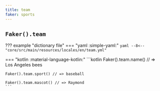 ```yaml
---
title: team
faker: sports
---
```


## `Faker().team`

??? example "dictionary file"
    === "yaml :simple-yaml:"
        ```yaml
        --8<-- "core/src/main/resources/locales/en/team.yml"
        ```

=== "kotlin :material-language-kotlin:"
    ```kotlin
    Faker().team.name() // => Los Angeles bees

    Faker().team.sport() // => baseball

    Faker().team.mascot() // => Raymond
    ```
